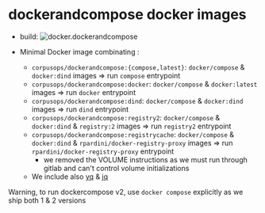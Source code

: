 # dockerandcompose docker images
- build: ![docker.dockerandcompose](https://github.com/corpusops/docker.dockerandcompose/workflows/.github/workflows/cicd.yml/badge.svg?branch=master)

- Minimal Docker image combinating :
    - `corpusops/dockerandcompose:{compose,latest}`: `docker/compose` & `docker:dind` images => run `compose` entrypoint
    - `corpusops/dockerandcompose:docker`: `docker/compose` & `docker:latest` images => run `docker` entrypoint
    - `corpusops/dockerandcompose:dind`: `docker/compose` & `docker:dind` images => run `dind` entrypoint
    - `corpusops/dockerandcompose:registry2`: `docker/compose` & `docker:dind` & `registry:2`  images => run `registry2` entrypoint
    - `corpusops/dockerandcompose:registrycache`: `docker/compose` & `docker:dind` & `rpardini/docker-registry-proxy`  images => run `rpardini/docker-registry-proxy` entrypoint
        - we removed the VOLUME instructions as we must run through gitlab and can't control volume initializations
    - We include also [yq](https://github.com/mikefarah/yq) & [jq](https://github.com/stedolan/jq)


Warning, to run dockercompose v2, use `docker compose` explicitly as we ship both 1 & 2 versions
